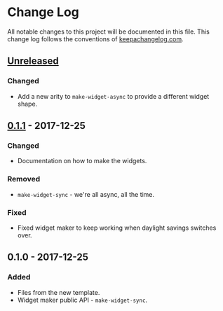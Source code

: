 # Change Log
All notable changes to this project will be documented in this file. This change log follows the conventions of [keepachangelog.com](http://keepachangelog.com/).

## [Unreleased]
### Changed
- Add a new arity to `make-widget-async` to provide a different widget shape.

## [0.1.1] - 2017-12-25
### Changed
- Documentation on how to make the widgets.

### Removed
- `make-widget-sync` - we're all async, all the time.

### Fixed
- Fixed widget maker to keep working when daylight savings switches over.

## 0.1.0 - 2017-12-25
### Added
- Files from the new template.
- Widget maker public API - `make-widget-sync`.

[Unreleased]: https://github.com/your-name/relational-exploration/compare/0.1.1...HEAD
[0.1.1]: https://github.com/your-name/relational-exploration/compare/0.1.0...0.1.1
